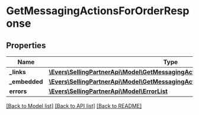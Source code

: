 # GetMessagingActionsForOrderResponse

## Properties
Name | Type | Description | Notes
------------ | ------------- | ------------- | -------------
**_links** | [**\Evers\SellingPartnerApi\Model\GetMessagingActionsForOrderResponseLinks**](GetMessagingActionsForOrderResponseLinks.md) |  | [optional] 
**_embedded** | [**\Evers\SellingPartnerApi\Model\GetMessagingActionsForOrderResponseEmbedded**](GetMessagingActionsForOrderResponseEmbedded.md) |  | [optional] 
**errors** | [**\Evers\SellingPartnerApi\Model\ErrorList**](ErrorList.md) |  | [optional] 

[[Back to Model list]](../README.md#documentation-for-models) [[Back to API list]](../README.md#documentation-for-api-endpoints) [[Back to README]](../README.md)


